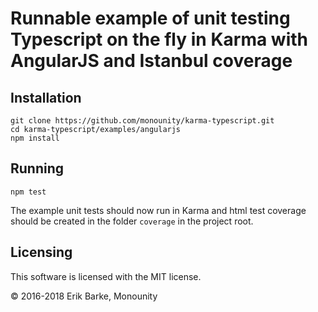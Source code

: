 # Runnable example of unit testing Typescript on the fly in Karma with AngularJS and Istanbul coverage

## Installation

```
git clone https://github.com/monounity/karma-typescript.git
cd karma-typescript/examples/angularjs
npm install
```

## Running

```
npm test
```

The example unit tests should now run in Karma and html test coverage should be created in the folder `coverage` in the project root.

## Licensing

This software is licensed with the MIT license.

© 2016-2018 Erik Barke, Monounity
